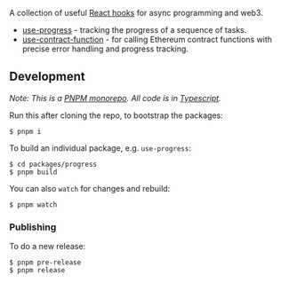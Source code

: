 A collection of useful [React hooks](https://reactjs.org/docs/hooks-intro.html) for async programming and web3.

* [use-progress](./packages/progress/) - tracking the progress of a sequence of tasks.
* [use-contract-function](./packages/contract-function/) - for calling Ethereum contract functions with precise error handling and progress tracking. 

## Development

_Note: This is a [PNPM monorepo](https://pnpm.io/workspaces). All code is in [Typescript](https://www.typescriptlang.org/)._

Run this after cloning the repo, to bootstrap the packages:

```shell
$ pnpm i
```

To build an individual package, e.g. `use-progress`:

```
$ cd packages/progress
$ pnpm build
```

You can also `watch` for changes and rebuild:

```
$ pnpm watch
```

### Publishing

To do a new release:

```shell
$ pnpm pre-release
$ pnpm release
```



